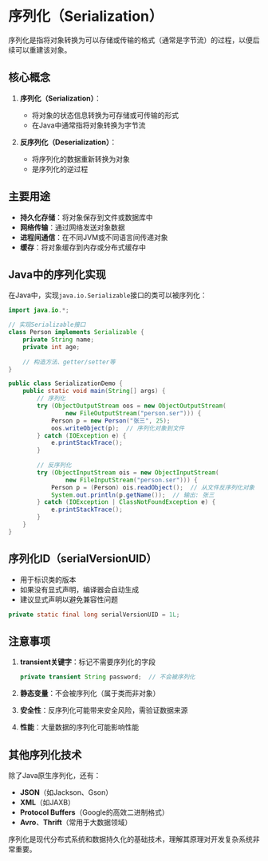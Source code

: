 # 序列化（Serialization）

序列化是指将对象转换为可以存储或传输的格式（通常是字节流）的过程，以便后续可以重建该对象。

## 核心概念

1. **序列化（Serialization）**：
   - 将对象的状态信息转换为可存储或可传输的形式
   - 在Java中通常指将对象转换为字节流

2. **反序列化（Deserialization）**：
   - 将序列化的数据重新转换为对象
   - 是序列化的逆过程

## 主要用途

- **持久化存储**：将对象保存到文件或数据库中
- **网络传输**：通过网络发送对象数据
- **进程间通信**：在不同JVM或不同语言间传递对象
- **缓存**：将对象缓存到内存或分布式缓存中

## Java中的序列化实现

在Java中，实现`java.io.Serializable`接口的类可以被序列化：

```java
import java.io.*;

// 实现Serializable接口
class Person implements Serializable {
    private String name;
    private int age;
    
    // 构造方法、getter/setter等
}

public class SerializationDemo {
    public static void main(String[] args) {
        // 序列化
        try (ObjectOutputStream oos = new ObjectOutputStream(
                new FileOutputStream("person.ser"))) {
            Person p = new Person("张三", 25);
            oos.writeObject(p);  // 序列化对象到文件
        } catch (IOException e) {
            e.printStackTrace();
        }
        
        // 反序列化
        try (ObjectInputStream ois = new ObjectInputStream(
                new FileInputStream("person.ser"))) {
            Person p = (Person) ois.readObject();  // 从文件反序列化对象
            System.out.println(p.getName());  // 输出: 张三
        } catch (IOException | ClassNotFoundException e) {
            e.printStackTrace();
        }
    }
}
```

## 序列化ID（serialVersionUID）

- 用于标识类的版本
- 如果没有显式声明，编译器会自动生成
- 建议显式声明以避免兼容性问题

```java
private static final long serialVersionUID = 1L;
```

## 注意事项

1. **transient关键字**：标记不需要序列化的字段
   ```java
   private transient String password;  // 不会被序列化
   ```

2. **静态变量**：不会被序列化（属于类而非对象）

3. **安全性**：反序列化可能带来安全风险，需验证数据来源

4. **性能**：大量数据的序列化可能影响性能

## 其他序列化技术

除了Java原生序列化，还有：
- **JSON**（如Jackson、Gson）
- **XML**（如JAXB）
- **Protocol Buffers**（Google的高效二进制格式）
- **Avro**、**Thrift**（常用于大数据领域）

序列化是现代分布式系统和数据持久化的基础技术，理解其原理对开发复杂系统非常重要。
